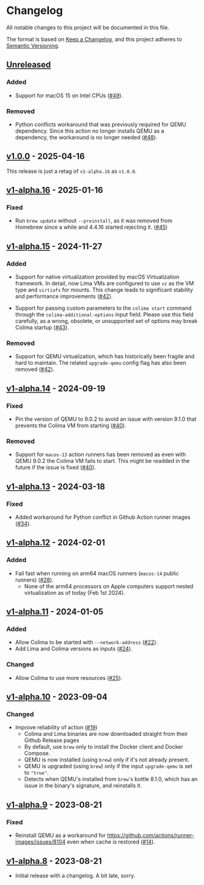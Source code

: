 # Changelog

All notable changes to this project will be documented in this file.

The format is based on [Keep a Changelog],
and this project adheres to [Semantic Versioning].

## [Unreleased]

### Added

- Support for macOS 15 on Intel CPUs ([#49](https://github.com/douglascamata/setup-docker-macos-action/pull/49)).

### Removed

- Python conflicts workaround that was previously required for QEMU dependency. Since this action no longer installs QEMU as a dependency, the workaround is no longer needed ([#48](https://github.com/douglascamata/setup-docker-macos-action/pull/48)).

## [v1.0.0] - 2025-04-16

This release is just a retag of `v1-alpha.16` as `v1.0.0`.

## [v1-alpha.16] - 2025-01-16

### Fixed

- Run `brew update` without `--preinstall`, as it was removed from Homebrew since a while and 4.4.16 started rejecting it. ([#45](https://github.com/douglascamata/setup-docker-macos-action/pull/45))

## [v1-alpha.15] - 2024-11-27

### Added

- Support for native virtualization provided by macOS Virtualization framework. In detail, now Lima VMs are configured to use `vz` as the VM type and `virtiofs` for mounts. This change leads to significant stability and performance improvements ([#42](https://github.com/douglascamata/setup-docker-macos-action/pull/42)).

- Support for passing custom parameters to the `colima start` command through the `colima-additional-options` input field. Please use this field carefully, as a wrong, obsolete, or unsupported set of options may break Colima startup ([#43](https://github.com/douglascamata/setup-docker-macos-action/pull/43)).

### Removed

- Support for QEMU virtualization, which has historically been fragile and hard to maintain. The related `upgrade-qemu` config flag has also been removed ([#42](https://github.com/douglascamata/setup-docker-macos-action/pull/42)).

## [v1-alpha.14] - 2024-09-19

### Fixed

- Pin the version of QEMU to 9.0.2 to avoid an issue with version 9.1.0 that prevents the Colima VM from starting ([#40](https://github.com/douglascamata/setup-docker-macos-action/pull/40)).

### Removed

- Support for `macos-13` action runners has been removed as even with QEMU 9.0.2 the Colima VM fails to start. This might be readded in the future if the issue is fixed ([#40](https://github.com/douglascamata/setup-docker-macos-action/pull/40)).

## [v1-alpha.13] - 2024-03-18

### Fixed

- Added workaround for Python conflict in Github Action runner images ([#34](https://github.com/douglascamata/setup-docker-macos-action/pull/34)).

## [v1-alpha.12] - 2024-02-01

### Added

- Fail fast when running on arm64 macOS runners (`macos-14` public runners) ([#28](https://github.com/douglascamata/setup-docker-macos-action/pull/28)).
  - None of the arm64 processors on Apple computers support nested virtualization as of today (Feb 1st 2024).

## [v1-alpha.11] - 2024-01-05

### Added

- Allow Colima to be started with `--network-address` ([#22](https://github.com/douglascamata/setup-docker-macos-action/pull/22)).
- Add Lima and Colima versions as inputs ([#24](https://github.com/douglascamata/setup-docker-macos-action/pull/24)).

### Changed

- Allow Colima to use more resources ([#25](https://github.com/douglascamata/setup-docker-macos-action/pull/25)).

## [v1-alpha.10] - 2023-09-04

### Changed

- Improve reliability of action ([#19](https://github.com/douglascamata/setup-docker-macos-action/pull/19))
  - Colima and Lima binaries are now downloaded straight from their Github Release pages
  - By default, use `brew` only to install the Docker client and Docker Compose.
  - QEMU is now installed (using `brew`) only if it's not already present.
  - QEMU is upgraded (using `brew`) only if the input `upgrade-qemu` is set to `"true"`.
  - Detects when QEMU's installed from `brew`'s bottle 8.1.0, which has an issue in the binary's signature, and reinstalls it.

## [v1-alpha.9] - 2023-08-21

### Fixed

- Reinstall QEMU as a workaround for <https://github.com/actions/runner-images/issues/8104>
  even when cache is restored ([#14](https://github.com/douglascamata/setup-docker-macos-action/pull/14)).

## [v1-alpha.8] - 2023-08-21

- Initial release with a changelog. A bit late, sorry.

<!-- Links -->
[keep a changelog]: https://keepachangelog.com/en/1.0.0/
[semantic versioning]: https://semver.org/spec/v2.0.0.html

<!-- Versions -->
[Unreleased]: https://github.com/douglascamata/setup-docker-macos-action/compare/v1.0.0...HEAD
[v1.0.0]: https://github.com/douglascamata/setup-docker-macos-action/compare/v1-alpha.16...v1.0.0
[v1-alpha.16]: https://github.com/douglascamata/setup-docker-macos-action/compare/v1-alpha.15...v1-alpha.16
[v1-alpha.15]: https://github.com/douglascamata/setup-docker-macos-action/compare/v1-alpha.14...v1-alpha.15
[v1-alpha.14]: https://github.com/douglascamata/setup-docker-macos-action/compare/v1-alpha.13...v1-alpha.14
[v1-alpha.13]: https://github.com/douglascamata/setup-docker-macos-action/compare/v1-alpha.12...v1-alpha.13
[v1-alpha.12]: https://github.com/douglascamata/setup-docker-macos-action/compare/v1-alpha.11...v1-alpha.12
[v1-alpha.11]: https://github.com/douglascamata/setup-docker-macos-action/compare/v1-alpha.10...v1-alpha.11
[v1-alpha.10]: https://github.com/douglascamata/setup-docker-macos-action/compare/v1-alpha.9...v1-alpha.10
[v1-alpha.9]: https://github.com/douglascamata/setup-docker-macos-action/compare/v1-alpha.8...v1-alpha.9
[v1-alpha.8]: https://github.com/douglascamata/setup-docker-macos-action/releases/tag/v1-alpha.8
